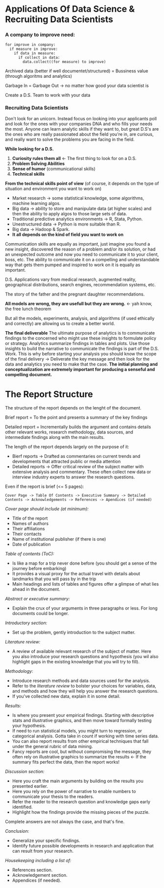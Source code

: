 # Applications Of Data Science & Recruiting Data Scientists
### A company to improve need:

    for improve in company:
      if measure in improve:
        if data in measure:
          if collect in data:
            data.collect((for measure) to improve)
            
Archived data (better if well documentet/structured) = Bussiness value (through algoritms and analytics)

Garbage In = Garbage Out -> no matter how good your data scientist is

Create a D.S. Team to work with your data

### Recruiting Data Scientists
Don't look for an unicorn. Instead focus on looking into your applicants poll and look for the ones with your companies DNA and who fills your needs the most. Anyone can learn analytic skills if they want to, but great D.S's are the ones who are really passionated about the field you're in, are curious, and really want to solve the problems you are facing in the field.

**While looking for a D.S.**
1. **Curiosity rules them all** <- The first thing to look for on a D.S. 
2. **Problem Solving Abilities**
3. **Sense of humor** (communicational skills)
4. **Technical skills**

**From the technical skills point of view** (of course, it depends on the type of situation and environment you want to work on)
- Market research -> some statistical knowledge, some algorithms, machine learning algos.
- Big data -> ability to store and manipulate data (at higher scales) and then the ability to apply algos to those large sets of data.
- Traditional predictive analytics environments -> R, Stata, Python.
- Unestructured data -> Python is more suitable than R.
- Big data -> Hadoop & Spark.
- **It all depends on the kind of field you want to work on**

Communication skills are equally as important, just imagine you found a new insight, discovered the reason of a problem and/or its solution, or had an unexpected outcome and now you need to communicate it to your client, boss, etc. The ability to communicate it on a compelling and understandable way that gets them pumped and inspired to work on it is equally as important.

D.S. Applications vary from medical research, augmented reality, geographical distributions, search engines, recommendation systems, etc.

The story of the father and the pregnant daughter recommendations.

**All models are wrong, they are usefull but they are wrong.** <- yah know, the free lunch theorem

But all the models, experiments, analysis, and algorithms (if used ethically and correctly) are allowing us to create a better world.

**The final deliverable**
The ultimate purpose of analytics is to communicate findings to the concerned who might use these insights to formulate policy or strategy. Analytics summarize findings in tables and plots. Use those insights to build the narrative to communicate the findings is part of the D.S. Work. This is why before starting your analysis you should know the scope of the final delivery -> Deliverate the key message and then look for the data and analytics you need to make that the case. **The initial planning and conceptualization are extremely important for producing a senseful and compelling document.**

# The Report Structure
The structure of the report depends on the lenght of the document.

Brief report = To the point and presents a summary of the key findings

Detailed report = Incrementally builds the argument and contains details other relevant works, research methodology, data sources, and intermediate findings along with the main results.

The length of the report depends largely on the purpose of it:
- Bierf reports -> Drafted as commentaries on current trends and developments that attracted public or media attention
- Detailed reports -> Offer critical review of the subject matter with extensive analysis and commentary. These often collect new data or interview industry experts to answer the research questions.

Even if the report is brief (<= 5 pages):

    Cover Page -> Table Of Contents -> Executive Summary -> Detailed Contents -> Acknowledgements -> References -> Apendices (if needed)

*Cover page should include (at minimum):*
- Title of the report
- Names of authors 
- Their affiliations
- Their contacts
- Name of institutional publisher (if there is one)
- Date of publication

*Table of contents (ToC):*
- Is like a map for a trip never done before (you should get a sense of the journey before embarking)
- It provides a visual proxy for the actual travel with details about landmarks that you will pass by in the trip
- Main headings and lists of tables and figures offer a glimpse of what lies ahead in the document.

*Abstract or executive summary:*
- Explain the crux of your arguments in three paragraphs or less. For long documents could be longer.

*Introductory section:*
- Set up the problem, gently introduction to the subject matter.

*Literature review:*
- A review of available relevant research of the subject of matter. Here you also introduce your research questions and hypothesis (you wil also highlight gaps in the existing knowledge that you will try to fill).

*Methodology:*
- Introduce research methods and data sources used for the analysis. 
- Refer to the *literature review* to bolster your choices for variables, data, and methods and how they will help you answer the research questions. 
- If you've collected new data, explain it in some detail.

*Results:*
- Is where you present your empirical findings. Starting with descriptive stats and illustrative graphics, and then move toward formally testing your hypothesis.
- If need to run statistical models, you might turn to regression, or categorical analysis. Gotta take in count if working with time series data.
- You can also report results from other empirical techniques that fall under the general rubric of data mining.
- Fancy reports are cool, but without compromising the message, they often rely on illustrative graphics to summarize the results <- If the summary fits perfect the data, then the report works!

*Discussion section:*
- Here you craft the main arguments by building on the results you presented earlier.
- Here you rely on the power of narrative to enable numbers to communicate your thesis to the readers.
- Refer the reader to the research question and knowledge gaps early identified.
- Highlight how the findings provide the missing pieces of the puzzle.

Complete answers are not always the case, and that's fine.

*Conclusion:*
- Generalize your specific findings.
- Identify future possible developments in research and application that can result from your research.

*Housekeeping including a list of:*
- References section.
- Acknowledgement section.
- Appendices (if needed).
